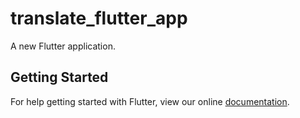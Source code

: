 # translate_flutter_app

A new Flutter application.

## Getting Started

For help getting started with Flutter, view our online
[documentation](https://flutter.io/).
